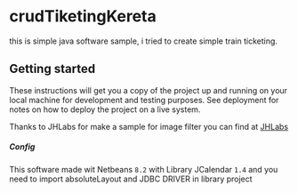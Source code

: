 # crudTiketingKereta

this is simple java software sample, i tried to create simple train ticketing.

## Getting started
These instructions will get you a copy of the project up and running on your local machine for development and testing purposes. See deployment for notes on how to deploy the project on a live system.

Thanks to JHLabs for make a sample for image filter
you can find at [JHLabs](http://www.jhlabs.com/ip/filters/)

##### Config
This software made wit Netbeans `8.2` with Library JCalendar `1.4` and you need to import absoluteLayout and JDBC DRIVER in library project
